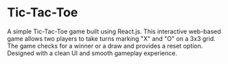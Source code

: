 # Tic-Tac-Toe
A simple Tic-Tac-Toe game built using React.js. This interactive web-based game allows two players to take turns marking "X" and "O" on a 3x3 grid. The game checks for a winner or a draw and provides a reset option. Designed with a clean UI and smooth gameplay experience.
